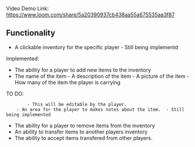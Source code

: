 Video Demo Link:  https://www.loom.com/share/5a20390937cb438aa55a675535aa3f87

## Functionality
- A clickable inventory for the specific player   - Still being implementd

Implemented:
- The ability for a player to add new items to the inventory
- The name of the item
		- A description of the item
		- A picture of the item 
		- How many of the item the player is carrying


TO DO:
	
			- This will be editable by the player.
		- An area for the player to makes notes about the item.  - Still being implemented
- The ability for a player to remove items from the inventory
- An ability to transfer items to another players inventory
- The ability to accept items transfered from other players.
